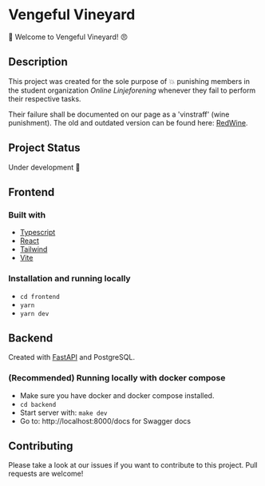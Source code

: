 # Vengeful Vineyard

:wine_glass: Welcome to Vengeful Vineyard! :angry:

## Description

This project was created for the sole purpose of :boom: punishing members in the
student organization <i>Online Linjeforening</i> whenever they fail to perform
their respective tasks.

Their failure shall be documented on our page as a 'vinstraff' (wine punishment).
The old and outdated version can be found here: [RedWine](https://online.ntnu.no/redwine/).

## Project Status

Under development 🚧

## Frontend

### Built with

- [Typescript](https://www.typescriptlang.org/)
- [React](https://reactjs.org/)
- [Tailwind](https://tailwindcss.com/)
- [Vite](https://vitejs.dev/)

### Installation and running locally

* `cd frontend`
* `yarn`
* `yarn dev`


## Backend

Created with [FastAPI](https://fastapi.tiangolo.com) and PostgreSQL.

### (Recommended) Running locally with docker compose
* Make sure you have docker and docker compose installed.
* `cd backend`
* Start server with: `make dev`
* Go to: http://localhost:8000/docs for Swagger docs

## Contributing

Please take a look at our issues if you want to contribute to this project. Pull requests are welcome!


